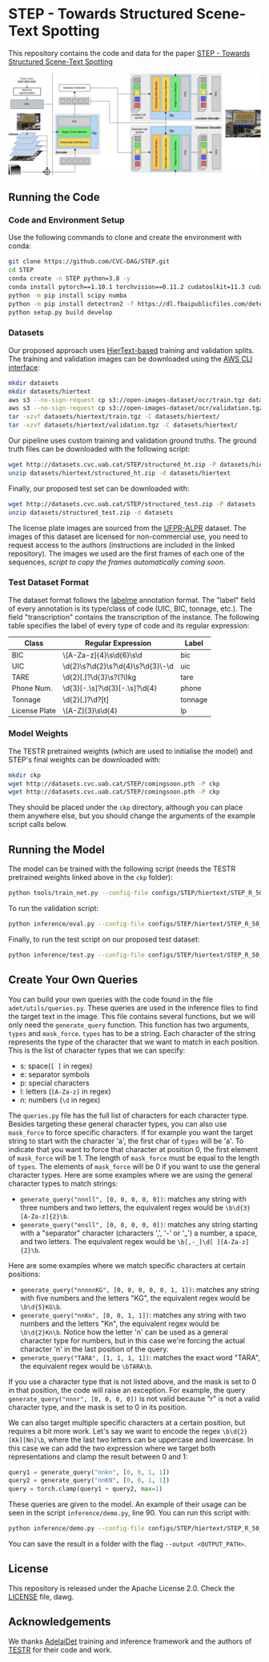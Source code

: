 # STEP - Towards Structured Scene-Text Spotting

This repository contains the code and data for the paper [STEP - Towards Structured Scene-Text Spotting](https://arxiv.org/abs/2309.02356)

![STEP](figures/STEP.png)

## Running the Code

### Code and Environment Setup

Use the following commands to clone and create the environment with conda:

```bash
git clone https://github.com/CVC-DAG/STEP.git
cd STEP
conda create -n STEP python=3.8 -y 
conda install pytorch==1.10.1 torchvision==0.11.2 cudatoolkit=11.3 cudatoolkit-dev=11.3 -c pytorch -c conda-forge
python -m pip install scipy numba
python -m pip install detectron2 -f https://dl.fbaipublicfiles.com/detectron2/wheels/cu113/torch1.10/index.html
python setup.py build develop
```

### Datasets

Our proposed approach uses [HierText-based](https://github.com/google-research-datasets/hiertext) training 
and validation splits. The training and validation images can be downloaded using
the [AWS CLI interface](https://docs.aws.amazon.com/cli/latest/userguide/getting-started-install.html):

````bash
mkdir datasets
mkdir datasets/hiertext
aws s3 --no-sign-request cp s3://open-images-dataset/ocr/train.tgz datasets/hiertext
aws s3 --no-sign-request cp s3://open-images-dataset/ocr/validation.tgz datasets/hiertext
tar -xzvf datasets/hiertext/train.tgz -C datasets/hiertext/
tar -xzvf datasets/hiertext/validation.tgz -C datasets/hiertext/
````

Our pipeline uses custom training and validation ground truths. The ground truth files can be downloaded 
with the following script:

````bash
wget http://datasets.cvc.uab.cat/STEP/structured_ht.zip -P datasets/hiertext
unzip datasets/hiertext/structured_ht.zip -d datasets/hiertext
````

Finally, our proposed test set can be downloaded with:

````bash
wget http://datasets.cvc.uab.cat/STEP/structured_test.zip -P datasets
unzip datasets/structured_test.zip -d datasets
````

The license plate images are sourced from the [UFPR-ALPR](https://github.com/raysonlaroca/ufpr-alpr-dataset)
dataset. The images of this dataset are licensed for non-commercial use, you need to request access 
to the authors (instructions are included in the linked repository).
The images we used are the first frames of each one of the sequences, _script to copy the frames 
automatically coming soon_.

### Test Dataset Format

The dataset format follows the [labelme](https://github.com/labelmeai/labelme/tree/main) annotation
format. The "label" field of every annotation is its type/class of code (UIC, BIC, tonnage, etc.). The
field "transcription" contains the transcription of the instance. The following table specifies the 
label of every type of code and its regular expression:

| Class  | Regular Expression | Label |
| ------------- | ------------- | ------------- |
| BIC  | \\[A-Za-z]{4}\\s\\d{6}\\s\\d  | bic |
| UIC  | \\d{2}\\s?\\d{2}\\s?\\d{4}\\s?\\d{3}\\-\\d  | uic |
| TARE  | \\d{2}[.]?\\d{3}\\s?(?i)kg  | tare |
| Phone Num.  | \\d{3}[-.\\s]?\\d{3}[-.\\s]?\\d{4} | phone |
| Tonnage  | \\d{2}[.]?\\d?[t] | tonnage |
| License Plate  | \\[A-Z]{3}\\s\\d{4} | lp |

### Model Weights

The TESTR pretrained weights (which are used to initialise the model) and STEP's final weights can 
be downloaded with:
```bash
mkdir ckp
wget http://datasets.cvc.uab.cat/STEP/comingsoon.pth -P ckp
wget http://datasets.cvc.uab.cat/STEP/comingsoon.pth -P ckp
```

They should be placed under the ``ckp`` directory, although you can place them anywhere else, but you 
should change the arguments of the example script calls below.

## Running the Model

The model can be trained with the following script (needs the TESTR pretrained weights linked above
in the ``ckp`` folder):

```bash
python tools/train_net.py --config-file configs/STEP/hiertext/STEP_R_50_Polygon.yaml --num-gpus 2
```

To run the validation script:

```bash
python inference/eval.py --config-file configs/STEP/hiertext/STEP_R_50_Polygon.yaml --opts MODEL.WEIGHTS ckp/STEPv1_final.pth MODEL.TRANSFORMER.INFERENCE_TH_TEST 0.3
 ```

Finally, to run the test script on our proposed test dataset:

```bash
python inference/test.py --config-file configs/STEP/hiertext/STEP_R_50_Polygon.yaml --opts MODEL.WEIGHTS ckp/STEPv1_final.pth MODEL.TRANSFORMER.INFERENCE_TH_TEST 0.3
```

## Create Your Own Queries


You can build your own queries with the code found in the file ```adet/utils/queries.py```. 
These queries are used in the inference files to find the target text in the image.
This file contains several functions, but we will only need the ```generate_query``` function.
This function has two arguments, ```types``` and ```mask_force```. ```types``` has to be a string.
Each character of the string represents the type of the character that we want to match in each
position. This is the list of character types that we can specify:

* s: space(``[ ]`` in regex)
* e: separator symbols
* p: special characters
* l: letters (``[A-Za-z]`` in regex)
* n: numbers (``\d`` in regex)

The ```queries.py``` file has the full list of characters for each character type. Besides targeting 
these general character types, you can also use ```mask_force``` to force specific characters. If for 
example you want the target string to start with the character 'a', the first char of ```types``` 
will be 'a'. To indicate that you want to force that character at position 0, the first element of 
```mask_force``` will be 1. The length of ```mask_force``` must be equal to the length of ```types```.
The elements of ```mask_force``` will be 0 if you want to use the general character types. Here are
some examples where we are using the general character types to match strings:

* ```generate_query("nnnll", [0, 0, 0, 0, 0])```: matches any string with three numbers and two letters,
the equivalent regex would be ```\b\d{3}[A-Za-z]{2}\b```.
* ```generate_query("ensll", [0, 0, 0, 0, 0])```: matches any string starting with a "separator" character 
  (characters ',', '-' or '_') a number, a space, and two letters. The equivalent regex would 
  be ```\b[,-_]\d[ ][A-Za-z]{2}\b```.

Here are some examples where we match specific characters at certain positions:

* ```generate_query("nnnnnKG", [0, 0, 0, 0, 0, 1, 1])```: matches any string with five numbers 
  and the letters "KG", the equivalent regex would be ```\b\d{5}KG\b```.
* ```generate_query("nnKn", [0, 0, 1, 1])```: matches any string with two numbers and the letters
  "Kn", the equivalent regex would be ```\b\d{2}Kn\b```. Notice how the letter 'n' can be used as a 
  general character type for numbers, but in this case we're forcing the actual character 'n' in the
  last position of the query.
* ```generate_query("TARA", [1, 1, 1, 1])```: matches the exact word "TARA", the equivalent regex 
  would be ```\bTARA\b```.

If you use a character type that is not listed above, and the mask is set to 0 in that position,
the code will raise an exception. For example, the query ```generate_query("nnnr", [0, 0, 0, 0])```
is not valid because "r" is not a valid character type, and the mask is set to 0 in its position.

We can also target multiple specific characters at a certain position, but requires a bit more work. 
Let's say we want to encode the regex ```\b\d{2}[Kk][Nn]\b```, where the last two letters can be
uppercase and lowercase. In this case we can add the two expression where we target both representations
and clamp the result between 0 and 1:

```python
query1 = generate_query("nnkn", [0, 0, 1, 1])
query2 = generate_query("nnKN", [0, 0, 1, 1])
query = torch.clamp(query1 + query2, max=1)
```

These queries are given to the model. An example of their usage can be seen in the script
``inference/demo.py``, line 90. You can run this script with:

```bash
python inference/demo.py --config-file configs/STEP/hiertext/STEP_R_50_Polygon.yaml --input <PATH_TO_THE_IMAGES> --opts MODEL.WEIGHTS ckp/STEPv1_final.pth MODEL.TRANSFORMER.INFERENCE_TH_TEST 0.3
```

You can save the result in a folder with the flag ```--output <OUTPUT_PATH>```.

## License

This repository is released under the Apache License 2.0. Check the [LICENSE](LICENSE) file, dawg.

## Acknowledgements

We thanks [AdelaiDet](https://github.com/aim-uofa/AdelaiDet) training and inference framework 
and the authors of [TESTR](https://github.com/mlpc-ucsd/TESTR) for their code and work.
